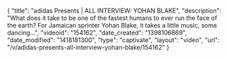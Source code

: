 {
    "title": "adidas Presents | ALL INTERVIEW: YOHAN BLAKE",
    "description": "What does it take to be one of the fastest humans to ever run the face of the earth? For Jamaican sprinter Yohan Blake, it takes a little music, some dancing...",
    "videoid": "154162",
    "date_created": "1398106869",
    "date_modified": "1418181300",
    "type": "captivate",
    "layout": "video",
    "url": "\/v\/adidas-presents-all-interview-yohan-blake\/154162"
}